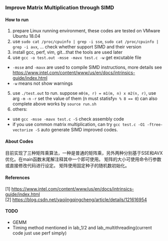 ### Improve Matrix Multiplication through SIMD
#### How to run
1. prepare Linux running environment, these codes are tested on VMware Ubuntu 18.04
2. use `sudo cat /proc/cpuinfo | grep -i sse`, `sudo cat /proc/cpuinfo | grep -i avx`, ... check whether support SIMD and their version
3. install gcc, perf, vim, git...that the tools are used later
4. use `gcc -o test.out -msse -mavx test.c -w` get excutable file
  - `-msse` and `-mavx` are used to compile SIMD instructions, more details see https://www.intel.com/content/www/us/en/docs/intrinsics-guide/index.html
  - `-w` means not show warnings
5. use `./test.out` to run. suppose `m0(m, r) = m1(m, n) x m2(n, r)`, use arg `-m` `-n` `-r` set the value of them (n must statisfy`n % 8 == 0`)
  can also complete above works by `source run.sh`
6. others:
  - use `gcc -msse -mavx test.c -S` check assembly code
  - if you use common matrix multiplication, can try `gcc test.c -O1 -ftree-vectorize -S` auto generate SIMD improved codes.

#### About Codes
目前实现了三种矩阵乘算法，一种是普通的矩阵乘，另外两种分别基于SSE和AVX优化。在main函数末尾解注释其中一个即可使用。
矩阵的大小可使用命令行参数或直接修改代码进行设定。
矩阵使用固定种子的随机数初始化。

#### References
[1] https://www.intel.com/content/www/us/en/docs/intrinsics-guide/index.html  
[2] https://blog.csdn.net/yaojingqingcheng/article/details/121616954

#### TODO
- GEMM
- Timing method mentioned in lab_1/2 and lab_multithreading(current code just use perf simply)
